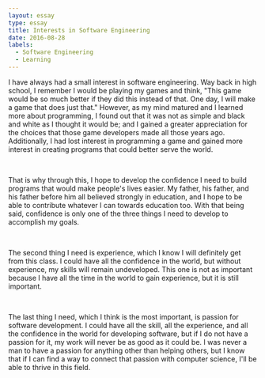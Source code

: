 ```yaml
---
layout: essay
type: essay
title: Interests in Software Engineering
date: 2016-08-28
labels:
  - Software Engineering
  - Learning
---
```


<p>I have always had a small interest in software engineering. Way back in high school, I remember I would be playing my games and think,
"This game would be so much better if they did this instead of that. One day, I will make a game that does just that." However, as my mind
matured and I learned more about programming, I found out that it was not as simple and black and white as I thought it would be; and I gained
a greater appreciation for the choices that those game developers made all those years ago. Additionally, I had lost interest in programming a game
and gained more interest in creating programs that could better serve the world.</p>
<br>
<p>That is why through this, I hope to develop the confidence I need to build programs that would make people's lives easier.
My father, his father, and his father before him all believed strongly in education, and I hope to be able to contribute whatever I can towards education too.
With that being said, confidence is only one of the three things I need to develop to accomplish my goals.</p>
<br>
<p>The second thing I need is experience, which I know I will definitely get from this class. I could have all the confidence in the world,
but without experience, my skills will remain undeveloped. This one is not as important because I have all the time in the world to gain experience, but it is still important.</p>
<br>
<p>The last thing I need, which I think is the most important, is passion for software development. I could have all the skill, all the experience, and all the confidence in the world for
developing software, but if I do not have a passion for it, my work will never be as good as it could be. I was never a man to have a passion for anything other than helping others,
but I know that if I can find a way to connect that passion with computer science, I'll be able to thrive in this field.</p>
